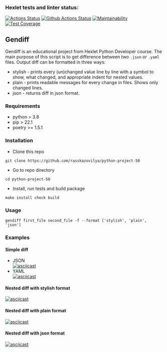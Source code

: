 ### Hexlet tests and linter status:
[![Actions Status](https://github.com/rasskazovilya/python-project-50/workflows/hexlet-check/badge.svg)](https://github.com/rasskazovilya/python-project-50/actions)
[![Github Actions Status](https://github.com/rasskazovilya/python-project-50/workflows/test-lint/badge.svg)](https://github.com/rasskazovilya/python-project-50/actions)
[![Maintainability](https://api.codeclimate.com/v1/badges/3552a23d5a02486f1426/maintainability)](https://codeclimate.com/github/rasskazovilya/python-project-50/maintainability)
[![Test Coverage](https://api.codeclimate.com/v1/badges/3552a23d5a02486f1426/test_coverage)](https://codeclimate.com/github/rasskazovilya/python-project-50/test_coverage)

## Gendiff
Gendiff is an educational project from Hexlet Python Developer course. The main purpose of this script is to get difference between two `.json` or `.yaml` files. Output diff can be formatted in three ways:
- stylish - prints every (un)changed value line by line with a symbol to show, what changed, and appropriate indent for nested values.
- plain - prints readable messages for every change in files. Shows only changed lines.
- json - returns diff in json format.

### Requirements
- python > 3.8
- pip > 22.1
- poetry >= 1.5.1

### Installation
- Clone this repo  
```
git clone https://github.com/rasskazovilya/python-project-50
```
- Go to repo directory  
```
cd python-project-50
```
- Install, run tests and build package  
```
make install check build
```
### Usage
```
gendiff first_file second_file -f --format ['stylish', 'plain', 'json']
```
### Examples
#### Simple diff
- JSON  
[![asciicast](https://asciinema.org/a/S1jDFfYoGUoBkvDAyxyNzi3KW.svg)](https://asciinema.org/a/S1jDFfYoGUoBkvDAyxyNzi3KW)
- YAML  
[![asciicast](https://asciinema.org/a/1t0HqKjsCpXM9QCLDXGcsbGtu.svg)](https://asciinema.org/a/1t0HqKjsCpXM9QCLDXGcsbGtu)  
#### Nested diff with stylish format
[![asciicast](https://asciinema.org/a/dvJKbInJneIC1Oz3nqjNflCyg.svg)](https://asciinema.org/a/dvJKbInJneIC1Oz3nqjNflCyg)
#### Nested diff with plain format
[![asciicast](https://asciinema.org/a/bv4lcf7aj7iMxy0IMrsExSggW.svg)](https://asciinema.org/a/bv4lcf7aj7iMxy0IMrsExSggW)
#### Nested diff with json format
[![asciicast](https://asciinema.org/a/i526mOKdYiatWZzHem1YEM5BT.svg)](https://asciinema.org/a/i526mOKdYiatWZzHem1YEM5BT)
